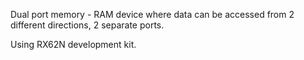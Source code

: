 
Dual port memory - RAM device where data can be accessed from 2 different directions, 2 separate ports.

Using RX62N development kit.

